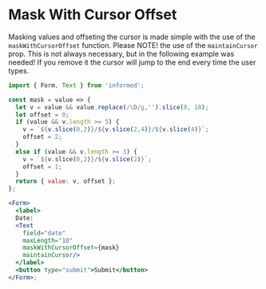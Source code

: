 # Mask With Cursor Offset

Masking values and offseting the cursor is made simple with the use of the `maskWithCursorOffset` function. Please NOTE! 
the use of the `maintainCursor` prop. This is not always necessary, but in the following
example was needed! If you remove it the cursor will jump to the end every time the user types.

<!-- STORY -->

```jsx
import { Form, Text } from 'informed';

const mask = value => {
  let v = value && value.replace(/\D/g,'').slice(0, 10);
  let offset = 0;
  if (value && v.length >= 5) {
    v = `${v.slice(0,2)}/${v.slice(2,4)}/${v.slice(4)}`;
    offset = 2;
  }
  else if (value && v.length >= 3) {
    v = `${v.slice(0,2)}/${v.slice(2)}`;
    offset = 1;
  }
  return { value: v, offset };
};

<Form>
  <label>
  Date:
  <Text 
    field="date" 
    maxLength="10"
    maskWithCursorOffset={mask} 
    maintainCursor/>
  </label>
  <button type="submit">Submit</button>
</Form>;
```
